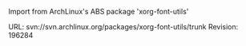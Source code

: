 Import from ArchLinux's ABS package 'xorg-font-utils'

URL: svn://svn.archlinux.org/packages/xorg-font-utils/trunk
Revision: 196284

